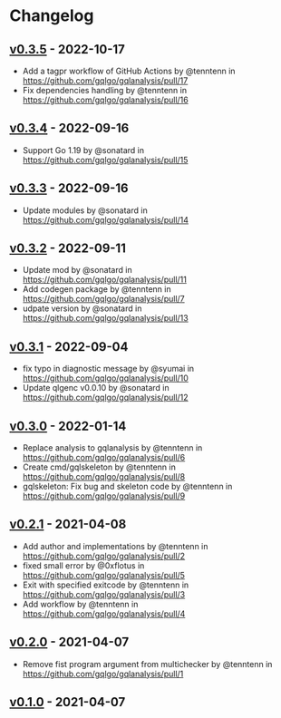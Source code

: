 # Changelog

## [v0.3.5](https://github.com/gqlgo/gqlanalysis/compare/v0.3.4...v0.3.5) - 2022-10-17
- Add a tagpr workflow of GitHub Actions by @tenntenn in https://github.com/gqlgo/gqlanalysis/pull/17
- Fix dependencies handling by @tenntenn in https://github.com/gqlgo/gqlanalysis/pull/16

## [v0.3.4](https://github.com/gqlgo/gqlanalysis/compare/v0.3.3...v0.3.4) - 2022-09-16
- Support Go 1.19 by @sonatard in https://github.com/gqlgo/gqlanalysis/pull/15

## [v0.3.3](https://github.com/gqlgo/gqlanalysis/compare/v0.3.2...v0.3.3) - 2022-09-16
- Update modules by @sonatard in https://github.com/gqlgo/gqlanalysis/pull/14

## [v0.3.2](https://github.com/gqlgo/gqlanalysis/compare/v0.3.1...v0.3.2) - 2022-09-11
- Update mod by @sonatard in https://github.com/gqlgo/gqlanalysis/pull/11
- Add codegen package by @tenntenn in https://github.com/gqlgo/gqlanalysis/pull/7
- udpate version by @sonatard in https://github.com/gqlgo/gqlanalysis/pull/13

## [v0.3.1](https://github.com/gqlgo/gqlanalysis/compare/v0.3.0...v0.3.1) - 2022-09-04
- fix typo in diagnostic message by @syumai in https://github.com/gqlgo/gqlanalysis/pull/10
- Update qlgenc v0.0.10 by @sonatard in https://github.com/gqlgo/gqlanalysis/pull/12

## [v0.3.0](https://github.com/gqlgo/gqlanalysis/compare/v0.2.1...v0.3.0) - 2022-01-14
- Replace analysis to gqlanalysis by @tenntenn in https://github.com/gqlgo/gqlanalysis/pull/6
- Create cmd/gqlskeleton by @tenntenn in https://github.com/gqlgo/gqlanalysis/pull/8
- gqlskeleton: Fix bug and skeleton code by @tenntenn in https://github.com/gqlgo/gqlanalysis/pull/9

## [v0.2.1](https://github.com/gqlgo/gqlanalysis/compare/v0.2.0...v0.2.1) - 2021-04-08
- Add author and implementations by @tenntenn in https://github.com/gqlgo/gqlanalysis/pull/2
- fixed small error by @0xflotus in https://github.com/gqlgo/gqlanalysis/pull/5
- Exit with specified exitcode by @tenntenn in https://github.com/gqlgo/gqlanalysis/pull/3
- Add workflow by @tenntenn in https://github.com/gqlgo/gqlanalysis/pull/4

## [v0.2.0](https://github.com/gqlgo/gqlanalysis/compare/v0.1.0...v0.2.0) - 2021-04-07
- Remove fist program argument from multichecker by @tenntenn in https://github.com/gqlgo/gqlanalysis/pull/1

## [v0.1.0](https://github.com/gqlgo/gqlanalysis/commits/v0.1.0) - 2021-04-07
